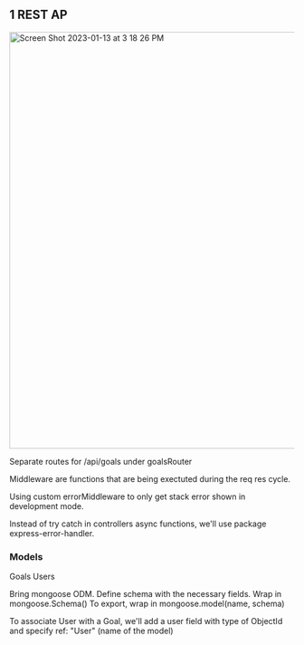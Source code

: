 ## 1 REST AP

<img width="736" alt="Screen Shot 2023-01-13 at 3 18 26 PM" src="https://user-images.githubusercontent.com/81769855/212429704-e9da896e-822f-4b71-b60c-6c1a066981db.png">

Separate routes for /api/goals under goalsRouter

Middleware are functions that are being exectuted during the req res cycle.

Using custom errorMiddleware to only get stack error shown in development mode.

Instead of try catch in controllers async functions, we'll use package express-error-handler.

### Models

Goals
Users

Bring mongoose ODM.
Define schema with the necessary fields. Wrap in mongoose.Schema()
To export, wrap in mongoose.model(name, schema)

To associate User with a Goal, we'll add a user field with type of ObjectId and specify ref: "User" (name of the model)
